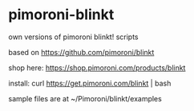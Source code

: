 # pimoroni-blinkt
own versions of pimoroni blinkt! scripts

based on https://github.com/pimoroni/blinkt

shop here: https://shop.pimoroni.com/products/blinkt

install:
curl https://get.pimoroni.com/blinkt | bash

sample files are at ~/Pimoroni/blinkt/examples
